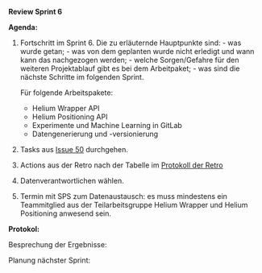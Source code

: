**Review Sprint 6**

**Agenda:**

1. Fortschritt im Sprint 6. Die zu erläuternde Hauptpunkte sind:
        - was wurde getan;
        - was von dem geplanten wurde nicht erledigt und wann kann das nachgezogen werden;
        - welche Sorgen/Gefahre für den weiteren Projektablauf gibt es bei dem Arbeitpaket;
        - was sind die nächste Schritte im folgenden Sprint.


    Für folgende Arbeitspakete:
    - Helium Wrapper API
    - Helium Positioning API
    - Experimente und Machine Learning in GitLab
    - Datengenerierung und -versionierung

2. Tasks aus [Issue 50](https://gitlab.web.fh-kufstein.ac.at/pp-emergo/pp-lorapos/-/boards/589) durchgehen.

2. Actions aus der Retro nach der Tabelle im [Protokoll der Retro](https://gitlab.web.fh-kufstein.ac.at/pp-emergo/pp-lorapos/-/blob/sprint_review_221210/docs/protocols/intern/Results_Retro_2022-12-01.md)

3. Datenverantwortlichen wählen.

3. Termin mit SPS zum Datenaustausch: es muss mindestens ein Teammitglied aus der Teilarbeitsgruppe Helium Wrapper und Helium Positioning anwesend sein.

**Protokol:**

Besprechung der Ergebnisse:

Planung nächster Sprint:
